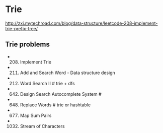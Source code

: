 # Trie

http://zxi.mytechroad.com/blog/data-structure/leetcode-208-implement-trie-prefix-tree/

## Trie problems
- 208. Implement Trie
- 211. Add and Search Word - Data structure design
- 212. Word Search II            # trie + dfs
- 642. Design Search Autocomplete System       # 
- 648. Replace Words                                   # trie or hashtable 
- 677. Map Sum Pairs
- 1032. Stream of Characters


